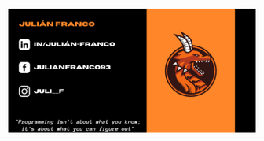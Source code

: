 ![Header](https://github.com/Franco-Julian/Franco-Julian/blob/1f1721ac8c32f2dffaf7b0a88c3b5705ffff6979/profile%20Banner.png "Header")
